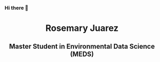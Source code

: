 ### Hi there 👋
<h1 align="center"> Rosemary Juarez </h1>

<h2 align="center">Master Student in Environmental Data Science (MEDS)</h2>

<!--
**rosemaryjuarez/rosemaryjuarez** is a ✨ _special_ ✨ repository because its `README.md` (this file) appears on your GitHub profile.

Here are some ideas to get you started:




  
📝 **Personal website:** [allisonhorst.com](https://www.allisonhorst.com/)

🎨 **R & data science artwork repo:** [github.com/allisonhorst/stats-illustrations/](https://github.com/allisonhorst/stats-illustrations/)

🐦 **Twitter:** [@allison_horst](https://twitter.com/allison_horst)
 

<img align="right" src="https://github.com/allisonhorst/allisonhorst/blob/main/horst_rtist.png" width="300">

Hi there! I'm a Data Scientist Advocate at [Observable](https://observablehq.com/), working to support and learn from data scientists who want to explore, analyze, and visualize data together. I am also an artist with a background in *plein air* landscape oil painting - though more recently, I've been building up a library of open artwork for data science and statistics education. I love creating open educational content and resources, developing & leading data science courses and workshop, and engaging with communities to support learners and users of data science tools. 

### What am I up to? 

- 🔭 I recently played a leadership role in implementing the new [Master of Environmental Data Science](https://bren.ucsb.edu/masters-programs/master-environmental-data-science/academics-meds) degree program at UCSB! 

- 🌱 One of my recent projects was the [`palmerpenguins`](https://allisonhorst.github.io/palmerpenguins/) R package, which I developed with Drs. [Alison Presmanes Hill](https://alison.rbind.io/) (Voltron Data) and [Kristen B. Gorman](https://www.uaf.edu/cfos/people/faculty/detail/kristen-gorman.php) (University of Alaska Fairbanks). The package provides a dataset, `penguins` with structural size measurements for three penguin species recorded by Dr. Gorman and colleagues at the Palmer Station Long Term Ecological Research site, Antarctica. The `penguins` data is a near drop-in replacement for Anderson's `iris` dataset.
    
- 💻 I'm working with [Dr. Julien Brun](https://brunj7.github.io/about) to create a more expansive and versatile R data package [lterdatasampler](https://lter.github.io/lterdatasampler/), which contains sampler datasets from each of the 28 [Long Term Ecological Research Network](https://lternet.edu/) sites, for use in environmental data science and statistics courses. 

### Experience

- 2022 - present: Data Scientist Advocate, [ObservableHQ](https://observablehq.com/)
- 2013 - 2022: Teaching Faculty (UC Santa Barbara)
- 2019 - 2020: Artist-in-Residence, RStudio
- 2018 - 2019: Artist-in-Residence, National Center for Ecological Analysis & Synthesis

### Recognition

- 2019: Outstanding Teaching Award, UC Santa Barbara
- 2018: Outstanding Teaching Award, Bren School of Environmental Science and Management

## Community

- Co-Founder, Santa Barbara R-Ladies
- Co-Founder & Organizer, UCSB TidyTuesday (2019 - 2021)

### Education

- PhD (2012): Toxicity and interactions of engineering nanoparticles with environmental bacteria (UCSB)
- MS (2007): Mechanical Engineering (UCSB)
- BS (2005): Chemical Engineering (UCSB)

- 🔭 I’m currently working on my masters program at the Bren school
- 🌱 I’m currently learning ...
- 👯 I’m looking to collaborate on ...
- 🤔 I’m looking for help with ...
- 💬 Ask me about ...
- 📫 How to reach me: ...
- 😄 Pronouns: ...
- ⚡ Fun fact: ...
-->
